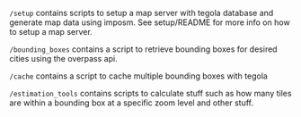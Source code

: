 `/setup` contains scripts to setup a map server with tegola database and generate map data using imposm. See setup/README for more info on how to setup a map server.

`/bounding_boxes` contains a script to retrieve bounding boxes for desired cities using the overpass api.

`/cache` contains a script to cache multiple bounding boxes with tegola

`/estimation_tools` contains scripts to calculate stuff such as how many tiles are within a bounding box at a specific zoom level and other stuff.

